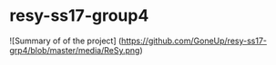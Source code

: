 # resy-ss17-group4

![Summary of of the project] (https://github.com/GoneUp/resy-ss17-grp4/blob/master/media/ReSy.png)
